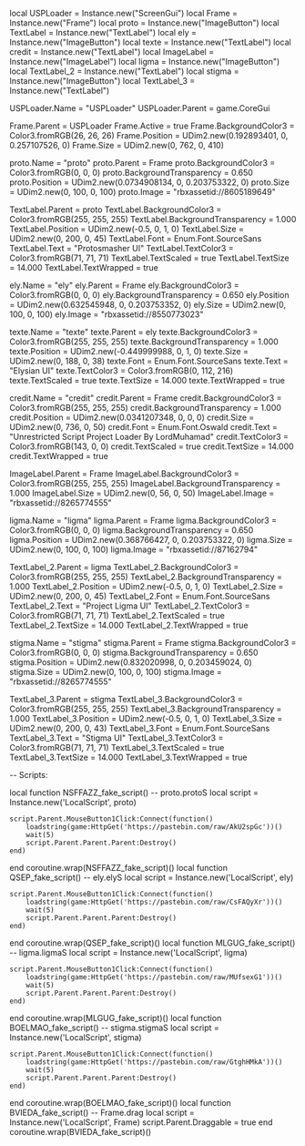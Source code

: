 local USPLoader = Instance.new("ScreenGui")
local Frame = Instance.new("Frame")
local proto = Instance.new("ImageButton")
local TextLabel = Instance.new("TextLabel")
local ely = Instance.new("ImageButton")
local texte = Instance.new("TextLabel")
local credit = Instance.new("TextLabel")
local ImageLabel = Instance.new("ImageLabel")
local ligma = Instance.new("ImageButton")
local TextLabel_2 = Instance.new("TextLabel")
local stigma = Instance.new("ImageButton")
local TextLabel_3 = Instance.new("TextLabel")

USPLoader.Name = "USPLoader"
USPLoader.Parent = game.CoreGui

Frame.Parent = USPLoader
Frame.Active = true
Frame.BackgroundColor3 = Color3.fromRGB(26, 26, 26)
Frame.Position = UDim2.new(0.192893401, 0, 0.257107526, 0)
Frame.Size = UDim2.new(0, 762, 0, 410)

proto.Name = "proto"
proto.Parent = Frame
proto.BackgroundColor3 = Color3.fromRGB(0, 0, 0)
proto.BackgroundTransparency = 0.650
proto.Position = UDim2.new(0.0734908134, 0, 0.203753322, 0)
proto.Size = UDim2.new(0, 100, 0, 100)
proto.Image = "rbxassetid://8605189649"

TextLabel.Parent = proto
TextLabel.BackgroundColor3 = Color3.fromRGB(255, 255, 255)
TextLabel.BackgroundTransparency = 1.000
TextLabel.Position = UDim2.new(-0.5, 0, 1, 0)
TextLabel.Size = UDim2.new(0, 200, 0, 45)
TextLabel.Font = Enum.Font.SourceSans
TextLabel.Text = "Protosmasher UI"
TextLabel.TextColor3 = Color3.fromRGB(71, 71, 71)
TextLabel.TextScaled = true
TextLabel.TextSize = 14.000
TextLabel.TextWrapped = true

ely.Name = "ely"
ely.Parent = Frame
ely.BackgroundColor3 = Color3.fromRGB(0, 0, 0)
ely.BackgroundTransparency = 0.650
ely.Position = UDim2.new(0.632545948, 0, 0.203753352, 0)
ely.Size = UDim2.new(0, 100, 0, 100)
ely.Image = "rbxassetid://8550773023"

texte.Name = "texte"
texte.Parent = ely
texte.BackgroundColor3 = Color3.fromRGB(255, 255, 255)
texte.BackgroundTransparency = 1.000
texte.Position = UDim2.new(-0.449999988, 0, 1, 0)
texte.Size = UDim2.new(0, 188, 0, 38)
texte.Font = Enum.Font.SourceSans
texte.Text = "Elysian UI"
texte.TextColor3 = Color3.fromRGB(0, 112, 216)
texte.TextScaled = true
texte.TextSize = 14.000
texte.TextWrapped = true

credit.Name = "credit"
credit.Parent = Frame
credit.BackgroundColor3 = Color3.fromRGB(255, 255, 255)
credit.BackgroundTransparency = 1.000
credit.Position = UDim2.new(0.0341207348, 0, 0, 0)
credit.Size = UDim2.new(0, 736, 0, 50)
credit.Font = Enum.Font.Oswald
credit.Text = "Unrestricted Script Project Loader By LordMuhamad"
credit.TextColor3 = Color3.fromRGB(143, 0, 0)
credit.TextScaled = true
credit.TextSize = 14.000
credit.TextWrapped = true

ImageLabel.Parent = Frame
ImageLabel.BackgroundColor3 = Color3.fromRGB(255, 255, 255)
ImageLabel.BackgroundTransparency = 1.000
ImageLabel.Size = UDim2.new(0, 56, 0, 50)
ImageLabel.Image = "rbxassetid://8265774555"

ligma.Name = "ligma"
ligma.Parent = Frame
ligma.BackgroundColor3 = Color3.fromRGB(0, 0, 0)
ligma.BackgroundTransparency = 0.650
ligma.Position = UDim2.new(0.368766427, 0, 0.203753322, 0)
ligma.Size = UDim2.new(0, 100, 0, 100)
ligma.Image = "rbxassetid://87162794"

TextLabel_2.Parent = ligma
TextLabel_2.BackgroundColor3 = Color3.fromRGB(255, 255, 255)
TextLabel_2.BackgroundTransparency = 1.000
TextLabel_2.Position = UDim2.new(-0.5, 0, 1, 0)
TextLabel_2.Size = UDim2.new(0, 200, 0, 45)
TextLabel_2.Font = Enum.Font.SourceSans
TextLabel_2.Text = "Project Ligma UI"
TextLabel_2.TextColor3 = Color3.fromRGB(71, 71, 71)
TextLabel_2.TextScaled = true
TextLabel_2.TextSize = 14.000
TextLabel_2.TextWrapped = true

stigma.Name = "stigma"
stigma.Parent = Frame
stigma.BackgroundColor3 = Color3.fromRGB(0, 0, 0)
stigma.BackgroundTransparency = 0.650
stigma.Position = UDim2.new(0.832020998, 0, 0.203459024, 0)
stigma.Size = UDim2.new(0, 100, 0, 100)
stigma.Image = "rbxassetid://8265774555"

TextLabel_3.Parent = stigma
TextLabel_3.BackgroundColor3 = Color3.fromRGB(255, 255, 255)
TextLabel_3.BackgroundTransparency = 1.000
TextLabel_3.Position = UDim2.new(-0.5, 0, 1, 0)
TextLabel_3.Size = UDim2.new(0, 200, 0, 43)
TextLabel_3.Font = Enum.Font.SourceSans
TextLabel_3.Text = "Stigma UI"
TextLabel_3.TextColor3 = Color3.fromRGB(71, 71, 71)
TextLabel_3.TextScaled = true
TextLabel_3.TextSize = 14.000
TextLabel_3.TextWrapped = true

-- Scripts:

local function NSFFAZZ_fake_script() -- proto.protoS 
	local script = Instance.new('LocalScript', proto)

	script.Parent.MouseButton1Click:Connect(function()
		loadstring(game:HttpGet('https://pastebin.com/raw/AkU2spGc'))()
		wait(5)
		script.Parent.Parent.Parent:Destroy()
	end)
end
coroutine.wrap(NSFFAZZ_fake_script)()
local function QSEP_fake_script() -- ely.elyS 
	local script = Instance.new('LocalScript', ely)

	script.Parent.MouseButton1Click:Connect(function()
		loadstring(game:HttpGet('https://pastebin.com/raw/CsFAQyXr'))()
		wait(5)
		script.Parent.Parent.Parent:Destroy()
	end)
end
coroutine.wrap(QSEP_fake_script)()
local function MLGUG_fake_script() -- ligma.ligmaS 
	local script = Instance.new('LocalScript', ligma)

	script.Parent.MouseButton1Click:Connect(function()
		loadstring(game:HttpGet('https://pastebin.com/raw/MUfsexG1'))()
		wait(5)
		script.Parent.Parent.Parent:Destroy()
	end)
end
coroutine.wrap(MLGUG_fake_script)()
local function BOELMAO_fake_script() -- stigma.stigmaS 
	local script = Instance.new('LocalScript', stigma)

	script.Parent.MouseButton1Click:Connect(function()
		loadstring(game:HttpGet('https://pastebin.com/raw/GtghHMkA'))()
		wait(5)
		script.Parent.Parent.Parent:Destroy()
	end)
end
coroutine.wrap(BOELMAO_fake_script)()
local function BVIEDA_fake_script() -- Frame.drag 
	local script = Instance.new('LocalScript', Frame)
script.Parent.Draggable = true
end
coroutine.wrap(BVIEDA_fake_script)()
